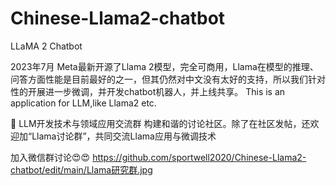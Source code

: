 # Chinese-Llama2-chatbot
LLaMA 2 Chatbot


2023年7月 Meta最新开源了Llama 2模型，完全可商用，Llama在模型的推理、问答方面性能是目前最好的之一，但其仍然对中文没有太好的支持，所以我们针对性的开展进一步微调，并开发chatbot机器人，并上线共享。
This is an application for LLM,like  Llama2 etc. 

🤔 LLM开发技术与领域应用交流群
构建和谐的讨论社区。除了在社区发帖，还欢迎加“Llama讨论群”，共同交流Llama应用与微调技术

加入微信群讨论😍😍
<img>https://github.com/sportwell2020/Chinese-Llama2-chatbot/edit/main/Llama研究群.jpg</img>

